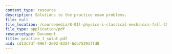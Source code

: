 ```yaml
---
content_type: resource
description: Solutions to the practice exam problems.
file: null
file_location: /coursemedia/8-01l-physics-i-classical-mechanics-fall-2005/cd13c7df996f2e9283546db75291ffd8_practice_1_solut.pdf
file_type: application/pdf
resourcetype: Document
title: practice_1_solut.pdf
uid: cd13c7df-996f-2e92-8354-6db75291ffd8
---
```

